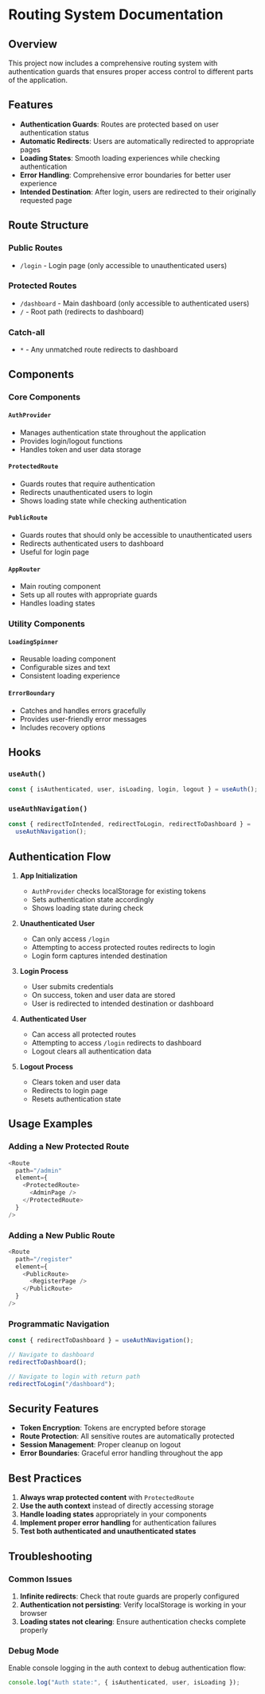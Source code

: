 # Routing System Documentation

## Overview

This project now includes a comprehensive routing system with authentication guards that ensures proper access control to different parts of the application.

## Features

- **Authentication Guards**: Routes are protected based on user authentication status
- **Automatic Redirects**: Users are automatically redirected to appropriate pages
- **Loading States**: Smooth loading experiences while checking authentication
- **Error Handling**: Comprehensive error boundaries for better user experience
- **Intended Destination**: After login, users are redirected to their originally requested page

## Route Structure

### Public Routes

- `/login` - Login page (only accessible to unauthenticated users)

### Protected Routes

- `/dashboard` - Main dashboard (only accessible to authenticated users)
- `/` - Root path (redirects to dashboard)

### Catch-all

- `*` - Any unmatched route redirects to dashboard

## Components

### Core Components

#### `AuthProvider`

- Manages authentication state throughout the application
- Provides login/logout functions
- Handles token and user data storage

#### `ProtectedRoute`

- Guards routes that require authentication
- Redirects unauthenticated users to login
- Shows loading state while checking authentication

#### `PublicRoute`

- Guards routes that should only be accessible to unauthenticated users
- Redirects authenticated users to dashboard
- Useful for login page

#### `AppRouter`

- Main routing component
- Sets up all routes with appropriate guards
- Handles loading states

### Utility Components

#### `LoadingSpinner`

- Reusable loading component
- Configurable sizes and text
- Consistent loading experience

#### `ErrorBoundary`

- Catches and handles errors gracefully
- Provides user-friendly error messages
- Includes recovery options

## Hooks

### `useAuth()`

```typescript
const { isAuthenticated, user, isLoading, login, logout } = useAuth();
```

### `useAuthNavigation()`

```typescript
const { redirectToIntended, redirectToLogin, redirectToDashboard } =
  useAuthNavigation();
```

## Authentication Flow

1. **App Initialization**

   - `AuthProvider` checks localStorage for existing tokens
   - Sets authentication state accordingly
   - Shows loading state during check

2. **Unauthenticated User**

   - Can only access `/login`
   - Attempting to access protected routes redirects to login
   - Login form captures intended destination

3. **Login Process**

   - User submits credentials
   - On success, token and user data are stored
   - User is redirected to intended destination or dashboard

4. **Authenticated User**

   - Can access all protected routes
   - Attempting to access `/login` redirects to dashboard
   - Logout clears all authentication data

5. **Logout Process**
   - Clears token and user data
   - Redirects to login page
   - Resets authentication state

## Usage Examples

### Adding a New Protected Route

```typescript
<Route
  path="/admin"
  element={
    <ProtectedRoute>
      <AdminPage />
    </ProtectedRoute>
  }
/>
```

### Adding a New Public Route

```typescript
<Route
  path="/register"
  element={
    <PublicRoute>
      <RegisterPage />
    </PublicRoute>
  }
/>
```

### Programmatic Navigation

```typescript
const { redirectToDashboard } = useAuthNavigation();

// Navigate to dashboard
redirectToDashboard();

// Navigate to login with return path
redirectToLogin("/dashboard");
```

## Security Features

- **Token Encryption**: Tokens are encrypted before storage
- **Route Protection**: All sensitive routes are automatically protected
- **Session Management**: Proper cleanup on logout
- **Error Boundaries**: Graceful error handling throughout the app

## Best Practices

1. **Always wrap protected content** with `ProtectedRoute`
2. **Use the auth context** instead of directly accessing storage
3. **Handle loading states** appropriately in your components
4. **Implement proper error handling** for authentication failures
5. **Test both authenticated and unauthenticated states**

## Troubleshooting

### Common Issues

1. **Infinite redirects**: Check that route guards are properly configured
2. **Authentication not persisting**: Verify localStorage is working in your browser
3. **Loading states not clearing**: Ensure authentication checks complete properly

### Debug Mode

Enable console logging in the auth context to debug authentication flow:

```typescript
console.log("Auth state:", { isAuthenticated, user, isLoading });
```
